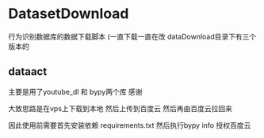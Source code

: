 # DatasetDownload

行为识别数据库的数据下载脚本
(一直下载一直在改 
dataDownload目录下有三个版本的

## dataact

主要是用了youtube_dl 和 bypy两个库 感谢

大致思路是在vps上下载到本地 然后上传到百度云 然后再由百度云拉回来

因此使用前需要首先安装依赖 requirements.txt
然后执行bypy info 授权百度云
